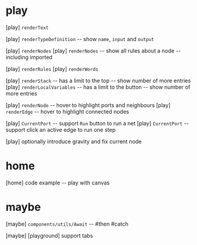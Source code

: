 # play

[play] `renderText`

[play] `renderTypeDefinition` -- show `name`, `input` and `output`

[play] `renderNodes`
[play] `renderNodes` -- show all rules about a node -- including imported

[play] `renderRules`
[play] `renderWords`

[play] `renderStack` -- has a limit to the top -- show number of more entries
[play] `renderLocalVariables` -- has a limit to the button -- show number of more entries

[play] `renderNode` -- hover to highlight ports and neighbours
[play] `renderEdge` -- hover to highlight connected nodes

[play] `CurrentPort` -- support `Run` button to run a net
[play] `CurrentPort` -- support click an active edge to run one step

[play] optionally introduce gravity and fix current node

# home

[home] code example -- play with canvas

# maybe

[maybe] `components/utils/Await` -- #then #catch

[maybe] [playground] support tabs
